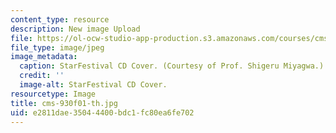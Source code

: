 ```yaml
---
content_type: resource
description: New image Upload
file: https://ol-ocw-studio-app-production.s3.amazonaws.com/courses/cms-930-media-education-and-the-marketplace-fall-2001/e2811dae35044400bdc1fc80ea6fe702_cms-930f01-th.jpg
file_type: image/jpeg
image_metadata:
  caption: StarFestival CD Cover. (Courtesy of Prof. Shigeru Miyagwa.)
  credit: ''
  image-alt: StarFestival CD Cover.
resourcetype: Image
title: cms-930f01-th.jpg
uid: e2811dae-3504-4400-bdc1-fc80ea6fe702
---
```

